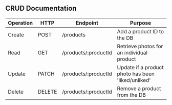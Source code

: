 ## CRUD Documentation

Operation | HTTP | Endpoint | Purpose
--- | --- | --- | ---
Create | POST | /products | Add a product ID to the DB
Read | GET | /products/:productId | Retrieve photos for an individual product
Update | PATCH | /products/:productId | Update if a product photo has been 'liked/unliked'
Delete | DELETE | /products/:productId | Remove a product from the DB